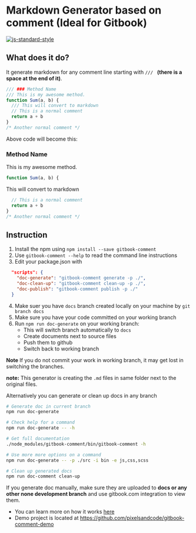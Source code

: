 # Markdown Generator based on comment (Ideal for Gitbook)

[![js-standard-style](https://img.shields.io/badge/code%20style-standard-brightgreen.svg)](http://standardjs.com)

## What does it do?
It generate markdown for any comment line starting with `/// ` **(there is a space at the end of it)**.

```javascript
/// ### Method Name
/// This is my awesome method.
function Sum(a, b) {
  /// This will convert to markdown
  // This is a normal comment
  return a + b
}
/* Another normal comment */
```
Above code will become this:

### Method Name
This is my awesome method.
```javascript
function Sum(a, b) {
```
This will convert to markdown
```javascript
  // This is a normal comment
  return a + b
}
/* Another normal comment */
```


## Instruction
1. Install the npm using `npm install --save gitbook-comment` 
2. Use `gitbook-comment --help` to read the command line instructions
3. Edit your package.json with
```json
  "scripts": {
    "doc-generate": "gitbook-comment generate -p ./",
    "doc-clean-up": "gitbook-comment clean-up -p ./",
    "doc-publish": "gitbook-comment publish -p ./"
  }
```
4. Make suer you have `docs` branch created locally on your machine by `git branch docs`
5. Make sure you have your code committed on your working branch
6. Run `npm run doc-generate` on your working branch:
   * This will switch branch automatically to `docs`
   * Create documents next to source files
   * Push them to github
   * Switch back to working branch

**Note** If you do not commit your work in working branch, it may get lost in switching the branches.

**note:** This generator is creating the `.md` files in same folder next to the original files.

Alternatively you can generate or clean up docs in any branch
```bash
# Generate doc in current branch
npm run doc-generate

# Check help for a command
npm run doc-generate -- -h

# Get full documentation
./node_modules/gitbook-comment/bin/gitbook-comment -h

# Use more more options on a command
npm run doc-generate -- -p ./src -i bin -e js,css,scss

# Clean up generated docs
npm run doc-comment clean-up
```

If you generate doc manually, make sure they are uploaded to **docs or any other none development branch** and use gitbook.com integration to view them.



* You can learn more on how it works [here](https://app.gitbook.com/@teepee/s/gitbook-comment/)
* Demo project is located at https://github.com/pixelsandcode/gitbook-comment-demo
